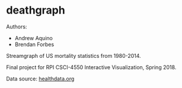 # deathgraph

Authors:
- Andrew Aquino
- Brendan Forbes

Streamgraph of US mortality statistics from 1980-2014.

Final project for RPI CSCI-4550 Interactive Visualization, Spring 2018.

Data source: [healthdata.org](http://ghdx.healthdata.org/record/united-states-mortality-rates-county-1980-2014)